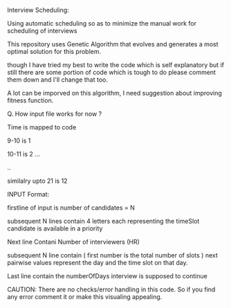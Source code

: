 
Interview Scheduling:

Using automatic scheduling so as to minimize the manual work for scheduling of interviews

This repository uses Genetic Algorithm that evolves and generates a most optimal solution for this problem.

though I have tried my best to write the code which is self explanatory but if still there are some portion of code which is tough to do please comment them down and I'll change that too.

A lot can be imporved on this algorithm, I need suggestion about improving fitness function.

Q. How input file works for now ?

Time is mapped to code

9-10 is 1

10-11 is 2
...

..

similalry upto 21 is 12

INPUT Format:

firstline of input is number of candidates = N

subsequent N lines contain 4 letters each representing the timeSlot candidate is available in a priority

Next line Contani Number of interviewers (HR)

subsequent N line contain ( first number is the total number of slots ) next pairwise values represent the day and the time slot on that day.

Last line contain the numberOfDays interview is supposed to continue


CAUTION: There are no checks/error handling in this code. So if you find any error comment it or make this visualing appealing.